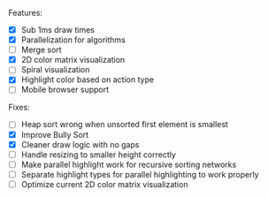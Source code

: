 Features:

- [x] Sub 1ms draw times
- [x] Parallelization for algorithms
- [ ] Merge sort
- [x] 2D color matrix visualization
- [ ] Spiral visualization
- [x] Highlight color based on action type
- [ ] Mobile browser support

Fixes:

- [ ] Heap sort wrong when unsorted first element is smallest
- [x] Improve Bully Sort
- [x] Cleaner draw logic with no gaps
- [ ] Handle resizing to smaller height correctly
- [ ] Make parallel highlight work for recursive sorting networks
- [ ] Separate highlight types for parallel highlighting to work properly
- [ ] Optimize current 2D color matrix visualization
